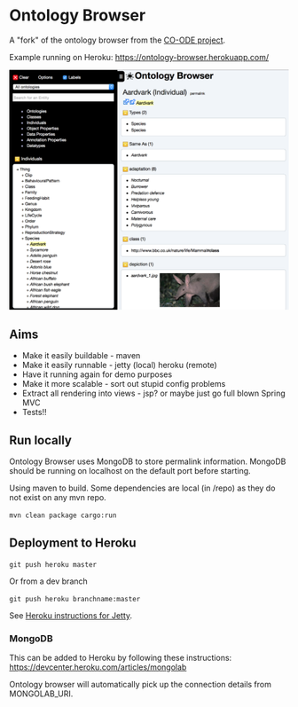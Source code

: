 # Ontology Browser

A "fork" of the ontology browser from the [CO-ODE project](https://code.google.com/p/ontology-browser/).

Example running on Heroku:
https://ontology-browser.herokuapp.com/

![Image of Ontology browser](docs/aardvark.png)

## Aims
* Make it easily buildable - maven
* Make it easily runnable - jetty (local) heroku (remote)
* Have it running again for demo purposes
* Make it more scalable - sort out stupid config problems
* Extract all rendering into views - jsp? or maybe just go full blown Spring MVC
* Tests!!

## Run locally

Ontology Browser uses MongoDB to store permalink information.
MongoDB should be running on localhost on the default port before starting.

Using maven to build.
Some dependencies are local (in /repo) as they do not exist on any mvn repo.

`mvn clean package cargo:run`

## Deployment to Heroku

`git push heroku master`

Or from a dev branch

`git push heroku branchname:master`

See [Heroku instructions for Jetty](https://devcenter.heroku.com/articles/deploy-a-java-web-application-that-launches-with-jetty-runner).

### MongoDB

This can be added to Heroku by following these instructions:
https://devcenter.heroku.com/articles/mongolab

Ontology browser will automatically pick up the connection details from MONGOLAB_URI.
